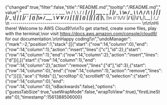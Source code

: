 {"changed":true,"filter":false,"title":"README.md","tooltip":"/README.md","value":"         ___        ______     ____ _                 _  ___  \n        / \\ \\      / / ___|   / ___| | ___  _   _  __| |/ _ \\ \n       / _ \\ \\ /\\ / /\\___ \\  | |   | |/ _ \\| | | |/ _` | (_) |\n      / ___ \\ V  V /  ___) | | |___| | (_) | |_| | (_| |\\__, |\n     /_/   \\_\\_/\\_/  |____/   \\____|_|\\___/ \\__,_|\\__,_|  /_/ \n ----------------------------------------------------------------- \n\n\nHi there! Welcome to AWS Cloud9!\n\nTo get started, create some files, play with the terminal,\nor visit https://docs.aws.amazon.com/console/cloud9/ for our documentation.\n\nHappy coding!\n","undoManager":{"mark":-2,"position":1,"stack":[[{"start":{"row":14,"column":0},"end":{"row":14,"column":1},"action":"insert","lines":["c"],"id":2},{"start":{"row":14,"column":1},"end":{"row":14,"column":2},"action":"insert","lines":["d"]}],[{"start":{"row":14,"column":1},"end":{"row":14,"column":2},"action":"remove","lines":["d"],"id":3},{"start":{"row":14,"column":0},"end":{"row":14,"column":1},"action":"remove","lines":["c"]}]]},"ace":{"folds":[],"scrolltop":0,"scrollleft":0,"selection":{"start":{"row":14,"column":0},"end":{"row":14,"column":0},"isBackwards":false},"options":{"guessTabSize":true,"useWrapMode":false,"wrapToView":true},"firstLineState":0},"timestamp":1561388506000}